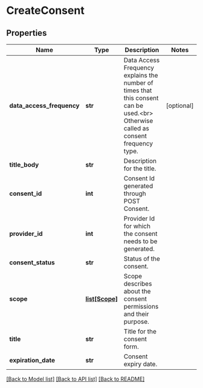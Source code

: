 # CreateConsent

## Properties
Name | Type | Description | Notes
------------ | ------------- | ------------- | -------------
**data_access_frequency** | **str** | Data Access Frequency explains the number of times that this consent can be used.&lt;br&gt; Otherwise called as consent frequency type. | [optional] 
**title_body** | **str** | Description for the title. | 
**consent_id** | **int** | Consent Id generated through POST Consent. | 
**provider_id** | **int** | Provider Id for which the consent needs to be generated. | 
**consent_status** | **str** | Status of the consent. | 
**scope** | [**list[Scope]**](Scope.md) | Scope describes about the consent permissions and their purpose. | 
**title** | **str** | Title for the consent form. | 
**expiration_date** | **str** | Consent expiry date. | 

[[Back to Model list]](../README.md#documentation-for-models) [[Back to API list]](../README.md#documentation-for-api-endpoints) [[Back to README]](../README.md)


